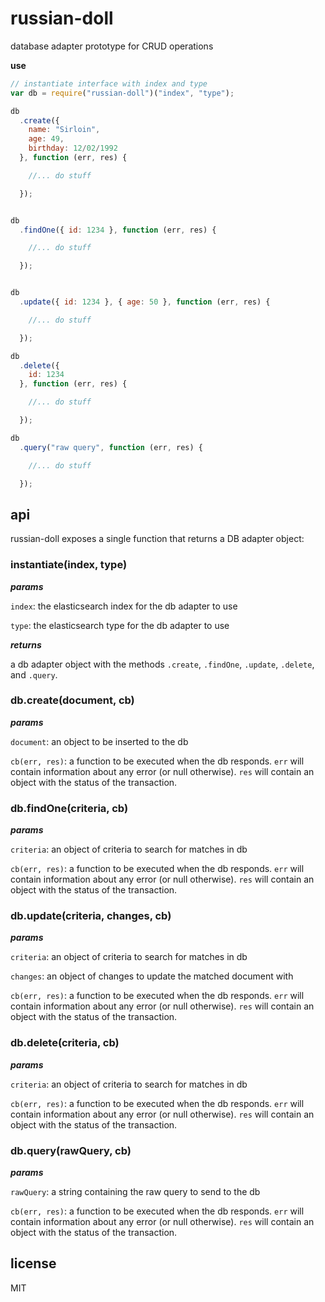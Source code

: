 # russian-doll
database adapter prototype for CRUD operations


**use**
```js
// instantiate interface with index and type
var db = require("russian-doll")("index", "type");

db
  .create({
    name: "Sirloin",
    age: 49,
    birthday: 12/02/1992
  }, function (err, res) {

    //... do stuff

  });


db
  .findOne({ id: 1234 }, function (err, res) {

    //... do stuff

  });


db
  .update({ id: 1234 }, { age: 50 }, function (err, res) {

    //... do stuff

  });

db
  .delete({
    id: 1234
  }, function (err, res) {

    //... do stuff

  });

db
  .query("raw query", function (err, res) {

    //... do stuff

  });

```




## api

russian-doll exposes a single function that returns a DB adapter object:

### instantiate(index, type)

**_params_**

```index```: the elasticsearch index for the db adapter to use

```type```: the elasticsearch type for the db adapter to use

**_returns_**

a db adapter object with the methods ```.create```, ```.findOne```, ```.update```, ```.delete```, and ```.query```.


### db.create(document, cb)

**_params_**

```document```: an object to be inserted to the db

```cb(err, res)```: a function to be executed when the db responds. ```err``` will contain information about any error (or null otherwise). ```res``` will contain an object with the status of the transaction.


### db.findOne(criteria, cb)

**_params_**

```criteria```: an object of criteria to search for matches in db

```cb(err, res)```: a function to be executed when the db responds. ```err``` will contain information about any error (or null otherwise). ```res``` will contain an object with the status of the transaction.


### db.update(criteria, changes, cb)

**_params_**

```criteria```: an object of criteria to search for matches in db

```changes```: an object of changes to update the matched document with

```cb(err, res)```: a function to be executed when the db responds. ```err``` will contain information about any error (or null otherwise). ```res``` will contain an object with the status of the transaction.


### db.delete(criteria, cb)

**_params_**

```criteria```: an object of criteria to search for matches in db

```cb(err, res)```: a function to be executed when the db responds. ```err``` will contain information about any error (or null otherwise). ```res``` will contain an object with the status of the transaction.


### db.query(rawQuery, cb)

**_params_**

```rawQuery```: a string containing the raw query to send to the db

```cb(err, res)```: a function to be executed when the db responds. ```err``` will contain information about any error (or null otherwise). ```res``` will contain an object with the status of the transaction.

## license

MIT
